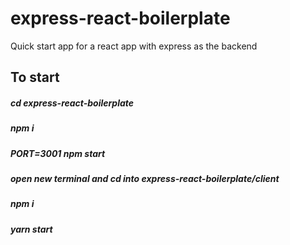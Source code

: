 # express-react-boilerplate
Quick start app for a react app with express as the backend

## To start
##### cd express-react-boilerplate

##### npm i

##### PORT=3001 npm start

##### open new terminal and cd into express-react-boilerplate/client

##### npm i

##### yarn start
